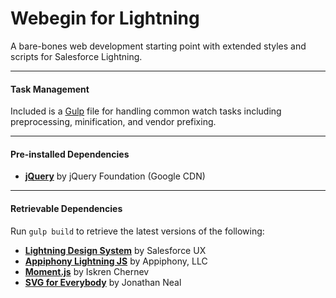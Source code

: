 # Webegin for Lightning
A bare-bones web development starting point with extended styles and scripts for Salesforce Lightning.

---

#### Task Management
Included is a <a href="http://gulpjs.com/">Gulp</a> file for handling common watch tasks including preprocessing, minification, and vendor prefixing.

---

#### Pre-installed Dependencies
* <a href="https://jquery.com/">**jQuery**</a> by jQuery Foundation (Google CDN)

---

#### Retrievable Dependencies
Run `gulp build` to retrieve the latest versions of the following:
* <a href="http://lightningdesignsystem.com/">**Lightning Design System**</a> by Salesforce UX
* <a href="http://aljs.appiphony.com/">**Appiphony Lightning JS**</a> by Appiphony, LLC
* <a href="http://momentjs.com/">**Moment.js**</a> by Iskren Chernev
* <a href="https://github.com/jonathantneal/svg4everybody">**SVG for Everybody**</a> by Jonathan Neal